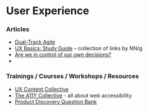 # User Experience
### Articles
- [Dual-Track Agile](https://www.jpattonassociates.com/dual-track-development/)
- [UX Basics: Study Guide](https://www.nngroup.com/articles/ux-basics-study-guide) – collection of links by NN/g
- [Are we in control of our own decisions?](https://www.ted.com/talks/dan_ariely_are_we_in_control_of_our_own_decisions)
- 

### Trainings / Courses / Workshops / Resources
- [UX Content Collective](https://uxcontent.com/)
- [The A11Y Collective](https://www.a11y-collective.com) - all about web accessibility
- [Product Discovery Question Bank](https://mazedesign.notion.site/69479454c71a48c49dae6e4f8406bd9a?v=eeb8b6ff563c4f47a69a70ccd5d36c56)